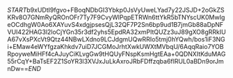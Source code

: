 $START$b9xUDtI9fgvo+FBoqNDbGI3Ybkp0JsVyUweLYad7y22JSJD+2oGkZSKRv8O7GNmRyQROnOFr7Ty7F9CvyWlPqpETRWn6ttYkR5bTNYscUK0MwIgeOCdhgW0Ao6XAYuvS4xdgjpsesQjL32QF7P2Sn6bp9ud1B7jmGb88aDpNFVUI422HAG3l2loCjYGn35r3df2yhs5EpdRA32xmPltQUZz3uJ89gXO8gRRkIUA67vXsPXcVt9Qtz44NBwLXdno9LCJdgmUQwRRIo5tmj0hYQwh/bos1iF3NGi+EMaw4eWYfgzaKhkdv7uiD7JCGMoJrhtXwkUWXtMVbqU/6AqqRaio7YOBRpoyweMiHFf4cAJuyCiKLvgGw9tHQUyFNspKsmHgtEAa+0QDNXItKduMAG55rCqY+BaTsEF2Z1SoYR3l3XVJxJuLkAxroJRbFDffzqba6flRUL0aBDn9orJmnDw==$END$